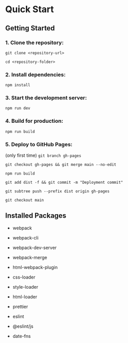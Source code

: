 # Quick Start

## Getting Started

### 1. Clone the repository:
`git clone <repository-url>`

`cd <repository-folder>`

### 2. Install dependencies:

`npm install`

### 3. Start the development server:

`npm run dev`

### 4. Build for production:
`npm run build`

### 5. Deploy to GitHub Pages:

(only first time)
`git branch gh-pages`

`git checkout gh-pages && git merge main --no-edit`

`npm run build`


`git add dist -f && git commit -m "Deployment commit"`

`git subtree push --prefix dist origin gh-pages`

`git checkout main`

## Installed Packages

- webpack

- webpack-cli

- webpack-dev-server

- webpack-merge

- html-webpack-plugin

- css-loader

- style-loader

- html-loader

- prettier

- eslint

- @eslint/js

- date-fns

